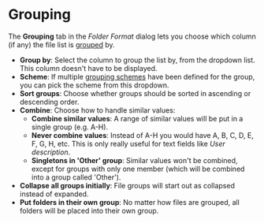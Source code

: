 # Grouping

The **Grouping** tab in the *Folder Format* dialog lets you choose which column (if any) the file list is [grouped](../../sorting_and_grouping/RAEDME.md) by.

- **Group by**: Select the column to group the list by, from the dropdown list. This column doesn't have to be displayed.
- **Scheme**: If multiple [grouping schemes](/Manual/preferences/preferences_categories/file_display_columns/evaluator_groups.md) have been defined for the group, you can pick the scheme from this dropdown.
- **Sort groups**: Choose whether groups should be sorted in ascending or descending order.
- **Combine**: Choose how to handle similar values:
  - **Combine similar values**: A range of similar values will be put in a single group (e.g. A-H).
  - **Never combine values**: Instead of A-H you would have A, B, C, D, E, F, G, H, etc. This is only really useful for text fields like *User description*.
  - **Singletons in 'Other' group**: Similar values won't be combined, except for groups with only one member (which will be combined into a group called 'Other').
- **Collapse all groups initially**: File groups will start out as collapsed instead of expanded.
- **Put folders in their own group**: No matter how files are grouped, all folders will be placed into their own group.
